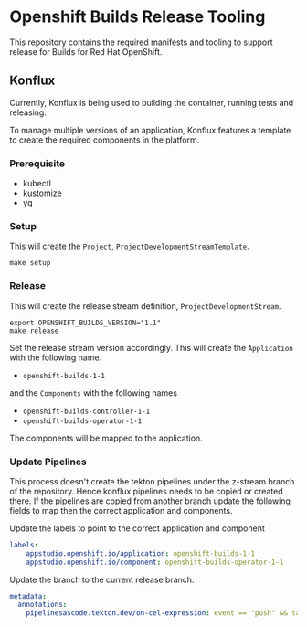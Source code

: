 # Openshift Builds Release Tooling
This repository contains the required manifests and tooling to support release for Builds for Red Hat OpenShift.

## Konflux
Currently, Konflux is being used to building the container, running tests and releasing.

To manage multiple versions of an application, Konflux features a template to create the required components in the platform. 

### Prerequisite 
- kubectl
- kustomize
- yq

### Setup
This will create the `Project`, `ProjectDevelopmentStreamTemplate`.
```shell
make setup
```

### Release
This will create the release stream definition, `ProjectDevelopmentStream`.
```shell
export OPENSHIFT_BUILDS_VERSION="1.1"
make release
```
Set the release stream version accordingly.
This will create the `Application` with the following name.
- `openshift-builds-1-1`

and the  `Components` with the following names
- `openshift-builds-controller-1-1`
- `openshift-builds-operator-1-1`

The components will be mapped to the application.

### Update Pipelines
This process doesn't create the tekton pipelines under the z-stream branch of the repository. Hence konflux pipelines 
needs to be copied or created there.
If the pipelines are copied from another branch update the following fields to map then the correct application and components.

Update the labels to point to the correct application and component
```yaml
labels:
    appstudio.openshift.io/application: openshift-builds-1-1
    appstudio.openshift.io/component: openshift-builds-operator-1-1
```

Update the branch to the current release branch.
```yaml
metadata:
  annotations:
    pipelinesascode.tekton.dev/on-cel-expression: event == "push" && target_branch == "builds-1.1"
```


